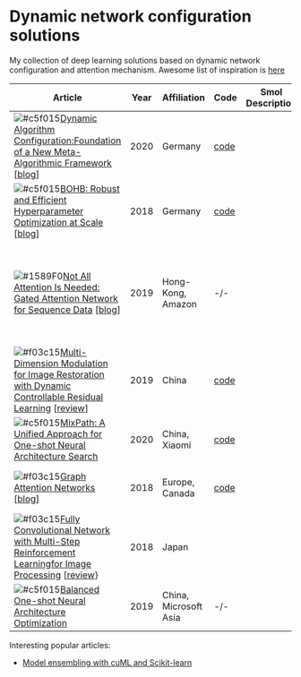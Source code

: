 # Dynamic network configuration solutions
My collection of deep learning solutions based on dynamic network configuration and attention mechanism. Awesome list of inspiration is [here](https://github.com/D-X-Y/Awesome-AutoDL)

| Article |Year	| Affiliation 	| Code 	| Smol Description 	| Key Words 	|
|---------|---- |-------------	|------	|------------------	|-----------	|
|![#c5f015](https://via.placeholder.com/15/c5f015/000000?text=+)[Dynamic Algorithm Configuration:Foundation of a New Meta-Algorithmic Framework](https://ecai2020.eu/papers/1237_paper.pdf) [[blog](https://www.automl.org/dynamic-algorithm-configuration/)]|2020|Germany|[code](https://github.com/automl/DAC)|                  	|Hyperparameter optimization       	|
|![#c5f015](https://via.placeholder.com/15/c5f015/000000?text=+)[BOHB: Robust and Efficient Hyperparameter Optimization at Scale](https://www.automl.org/blog_bohb/) [[blog](https://www.automl.org/blog_bohb/)]|2018|Germany|[code](https://github.com/automl/HpBandSter)|                  	|Hyperparameter optimization           	|
|![#1589F0](https://via.placeholder.com/15/1589F0/000000?text=+)[Not All Attention Is Needed: Gated Attention Network for Sequence Data](https://arxiv.org/abs/1912.00349) [[blog]()]|2019|Hong-Kong, Amazon| -/- |                   | Attention mechanism, dynamic network configuration, sequential models, NLP, text classification|
|![#f03c15](https://via.placeholder.com/15/f03c15/000000?text=+)[Multi-Dimension Modulation for Image Restoration with Dynamic Controllable Residual Learning](https://arxiv.org/pdf/1912.05293v1.pdf) [[review](https://syncedreview.com/2020/08/15/interactive-multi-dimension-modulation-with-dynamic-controllable-residual-learning-for-image-restoration/)] |2019|China|[code](https://github.com/hejingwenhejingwen/CResMD)|                   | Image restoration, interactive multi-dimension modulation|
|![#c5f015](https://via.placeholder.com/15/c5f015/000000?text=+)[MixPath: A Unified Approach for One-shot Neural Architecture Search](https://arxiv.org/abs/2001.05887)|2020|China, Xiaomi|[code](https://github.com/xiaomi-automl/MixPath)||supernet, multi-path search space|
|![#f03c15](https://via.placeholder.com/15/f03c15/000000?text=+)[Graph Attention Networks](https://arxiv.org/abs/1710.10903) [[blog](https://petar-v.com/GAT/)]|2018|Europe, Canada|[code](https://github.com/PetarV-/GAT)| |graph, attention mechanism, graph-structured data|
|![#f03c15](https://via.placeholder.com/15/f03c15/000000?text=+)[Fully Convolutional Network with Multi-Step Reinforcement Learningfor Image Processing](https://arxiv.org/pdf/1811.04323.pdf) [[review](https://vitalab.github.io/article/2019/01/22/FCN_MultiStepRL_ImageProcessing.html)}|2018|Japan|||RL, pixel-wise agents, image restoration|
|![#c5f015](https://via.placeholder.com/15/c5f015/000000?text=+)[Balanced One-shot Neural Architecture Optimization](https://arxiv.org/abs/1909.10815)|2019|China, Microsoft Asia|-/-||supernet, neural architecture search|

Interesting popular articles:

- [Model ensembling with cuML and Scikit-learn](https://medium.com/rapids-ai/100x-faster-machine-learning-model-ensembling-with-rapids-cuml-and-scikit-learn-meta-estimators-d869788ee6b1)
